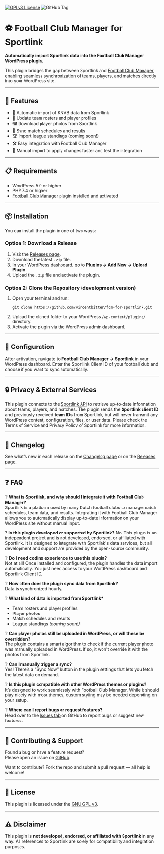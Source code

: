 [![GPLv3 License](https://img.shields.io/badge/License-GPL%20v3-yellow.svg)](https://opensource.org/licenses/) ![GitHub Tag](https://img.shields.io/github/v/tag/vincentbitter/fcm-for-sportlink?label=Plugin)

# ⚽ Football Club Manager for Sportlink

**Automatically import Sportlink data into the Football Club Manager WordPress plugin.**

This plugin bridges the gap between Sportlink and [Football Club Manager](https://github.com/vincentbitter/football-club-manager), enabling seamless synchronization of teams, players, and matches directly into your WordPress site.

---

## 🚀 Features

- 🔄 Automatic import of KNVB data from Sportlink
- 👥 Update team rosters and player profiles
- 🖼️ Download player photos from Sportlink
- 📅 Sync match schedules and results
- 🏆 Import league standings (coming soon!)
- 🛠️ Easy integration with Football Club Manager
- 🧩 Manual import to apply changes faster and test the integration

---

## 📋 Requirements

- WordPress 5.0 or higher
- PHP 7.4 or higher
- [Football Club Manager](https://wordpress.org/plugins/football-club-manager/) plugin installed and activated

---

## 📦 Installation

You can install the plugin in one of two ways:

### Option 1: Download a Release

1. Visit the [Releases page](https://github.com/vincentbitter/fcm-for-sportlink/releases).
2. Download the latest `.zip` file.
3. In your WordPress dashboard, go to **Plugins → Add New → Upload Plugin**.
4. Upload the `.zip` file and activate the plugin.

### Option 2: Clone the Repository (development version)

1. Open your terminal and run:
   ```
   git clone https://github.com/vincentbitter/fcm-for-sportlink.git
   ```
2. Upload the cloned folder to your WordPress `/wp-content/plugins/` directory.
3. Activate the plugin via the WordPress admin dashboard.

---

## 🔧 Configuration

After activation, navigate to **Football Club Manager → Sportlink** in your WordPress dashboard. Enter the Sportlink Client ID of your football club and choose if you want to sync automatically.

---

## 🔒 Privacy & External Services

This plugin connects to the [Sportlink API](https://data.sportlink.com) to retrieve up-to-date information about teams, players, and matches. The plugin sends the **Sportlink client ID** and previously received **team IDs** from Sportlink, but will never transmit any WordPress content, configuration, files, or user data. Please check the [Terms of Service](https://sportlinkservices.freshdesk.com/nl/support/solutions/folders/9000176717) and [Privacy Policy](https://www.sportlink.nl/privacybeleid/) of Sportlink for more information.

---

## 📜 Changelog

See what’s new in each release on the [Changelog page](https://github.com/vincentbitter/fcm-for-sportlink/blob/main/CHANGELOG.md) or on the [Releases page](https://github.com/vincentbitter/fcm-for-sportlink/releases).

---

## ❓ FAQ

❔ **What is Sportlink, and why should I integrate it with Football Club Manager?**  
Sportlink is a platform used by many Dutch football clubs to manage match schedules, team data, and results. Integrating it with Football Club Manager allows you to automatically display up-to-date information on your WordPress site without manual input.

? **Is this plugin developed or supported by Sportlink?**
No. This plugin is an independent project and is not developed, endorsed, or affiliated with Sportlink. It is designed to integrate with Sportlink's data services, but all development and support are provided by the open-source community.

❔ **Do I need coding experience to use this plugin?**  
Not at all! Once installed and configured, the plugin handles the data import automatically. You just need access to your WordPress dashboard and Sportlink Client ID.

❔ **How often does the plugin sync data from Sportlink?**  
Data is synchronized hourly.

❔ **What kind of data is imported from Sportlink?**

- Team rosters and player profiles
- Player photos
- Match schedules and results
- League standings _(coming soon!)_

❔ **Can player photos still be uploaded in WordPress, or will these be overridden?**  
The plugin contains a smart algorithm to check if the current player photo was manually uploaded in WordPress. If so, it won't override it with the photos from Sportlink.

❔ **Can I manually trigger a sync?**  
Yes! There’s a “Sync Now” button in the plugin settings that lets you fetch the latest data on demand.

❔ **Is this plugin compatible with other WordPress themes or plugins?**  
It’s designed to work seamlessly with Football Club Manager. While it should play nicely with most themes, custom styling may be needed depending on your setup.

❔ **Where can I report bugs or request features?**  
Head over to the [Issues tab](https://github.com/vincentbitter/fcm-for-sportlink/issues) on GitHub to report bugs or suggest new features.

---

## 🤝 Contributing & Support

Found a bug or have a feature request?  
Please open an issue on [GitHub](https://github.com/vincentbitter/fcm-for-sportlink/issues).

Want to contribute? Fork the repo and submit a pull request — all help is welcome!

---

## 📄 License

This plugin is licensed under the [GNU GPL v3](https://www.gnu.org/licenses/gpl-3.0.en.html).

---

## ⚠️ Disclaimer

This plugin is **not developed, endorsed, or affiliated with Sportlink** in any way. All references to Sportlink are solely for compatibility and integration purposes.
